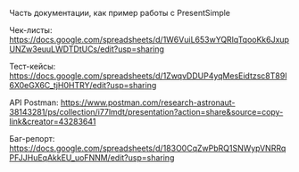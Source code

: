 Часть документации, как пример работы с PresentSimple

Чек-листы: https://docs.google.com/spreadsheets/d/1W6VuiL653wYQRlqTqooKk6JxupUNZw3euuLWDTDtUCs/edit?usp=sharing

Тест-кейсы: https://docs.google.com/spreadsheets/d/1ZwqvDDUP4yqMesEidtzsc8T89l6X0eGX6C_tjH0HTRY/edit?usp=sharing

API Postman: https://www.postman.com/research-astronaut-38143281/ps/collection/i77lmdt/presentation?action=share&source=copy-link&creator=43283641

Баг-репорт: https://docs.google.com/spreadsheets/d/183O0CqZwPbRQ1SNWypVNRRqPFJJHuEqAkkEU_uoFNNM/edit?usp=sharing
